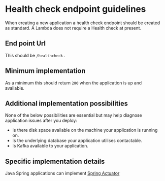 # Health check endpoint guidelines

When creating a new application a health check endpoint should be created as
standard. A Lambda does not require a Health check at present.

## End point Url

This should be `/healthcheck` .

## Minimum implementation

As a minimum this should return `200` when the application is up and available.

## Additional implementation possibilities

None of the below possibilities are essential but may help diagnose application
issues after you deploy:

* Is there disk space available on the machine your application is running on.
* Is the underlying database your application utilises contactable.
* Is Kafka available to your application.

## Specific implementation details

Java Spring applications can implement
[Spring Actuator](https://docs.spring.io/spring-boot/docs/current/reference/html/production-ready-features.html)
